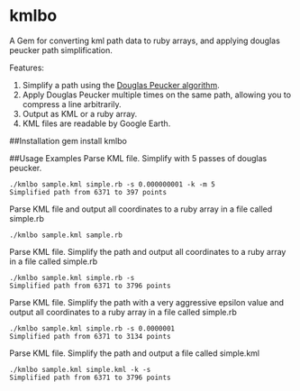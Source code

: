 kmlbo
======

A Gem for converting kml path data to ruby arrays, and applying douglas peucker path simplification.

Features:

1. Simplify a path using the [Douglas Peucker algorithm](http://en.wikipedia.org/wiki/Ramer%E2%80%93Douglas%E2%80%93Peucker_algorithm). 
2. Apply Douglas Peucker multiple times on the same path, allowing you to compress a line arbitrarily.
3. Output as KML or a ruby array.
4. KML files are readable by Google Earth.

##Installation
    gem install kmlbo
    
##Usage Examples
  Parse KML file. Simplify with 5 passes of douglas peucker.

    ./kmlbo sample.kml simple.rb -s 0.000000001 -k -m 5
    Simplified path from 6371 to 397 points

  Parse KML file and output all coordinates to a ruby array in a file called simple.rb

    ./kmlbo sample.kml sample.rb

  Parse KML file. Simplify the path and output all coordinates to a ruby array in a file called simple.rb

    ./kmlbo sample.kml simple.rb -s
    Simplified path from 6371 to 3796 points

  Parse KML file. Simplify the path with a very aggressive epsilon value and output all coordinates to a ruby array in a file called simple.rb

    ./kmlbo sample.kml simple.rb -s 0.0000001
    Simplified path from 6371 to 3134 points

  Parse KML file. Simplify the path and output a file called simple.kml

    ./kmlbo sample.kml simple.kml -k -s
    Simplified path from 6371 to 3796 points
